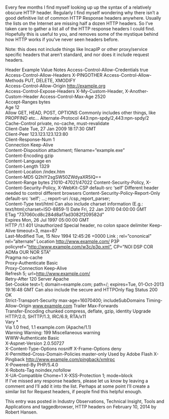 Every few months I find myself looking up up the syntax of a relatively obscure HTTP header. Regularly I find myself wondering why there isn’t a good definitive list of common HTTP Response headers anywhere. Usually the lists on the Internet are missing half a dozen HTTP headers. So I’ve taken care to gather a list all of the HTTP response headers I could find. Hopefully this is useful to you, and removes some of the mystique behind how HTTP works if you’ve never seen headers before.

Note: this does not include things like IncapIP or other proxy/service specific headers that aren’t standard, and nor does it include request headers.

Header	Example Value	Notes
Access-Control-Allow-Credentials	true	
Access-Control-Allow-Headers	X-PINGOTHER	
Access-Control-Allow-Methods	PUT, DELETE, XMODIFY	
Access-Control-Allow-Origin	http://example.org	
Access-Control-Expose-Headers	X-My-Custom-Header, X-Another-Custom-Header	
Access-Control-Max-Age	2520	
Accept-Ranges	bytes	
Age	12	
Allow	GET, HEAD, POST, OPTIONS	Commonly includes other things, like PROPFIND etc…
Alternate-Protocol	443:npn-spdy/2,443:npn-spdy/2	
Cache-Control	private, no-cache, must-revalidate	
Client-Date	Tue, 27 Jan 2009 18:17:30 GMT	
Client-Peer	123.123.123.123:80	
Client-Response-Num	1	
Connection	Keep-Alive	
Content-Disposition	attachment; filename=”example.exe”	
Content-Encoding	gzip	
Content-Language	en	
Content-Length	1329	
Content-Location	/index.htm	
Content-MD5	Q2hlY2sgSW50ZWdyaXR5IQ==	
Content-Range	bytes 21010-47021/47022	
Content-Security-Policy, X-Content-Security-Policy, X-WebKit-CSP	default-src ‘self’	Different header needed to control different browsers
Content-Security-Policy-Report-Only	default-src ‘self’; …; report-uri /csp_report_parser;	
Content-Type	text/html	Can also include charset information (E.g.: text/html;charset=ISO-8859-1)
Date	Fri, 22 Jan 2010 04:00:00 GMT	
ETag	“737060cd8c284d8af7ad3082f209582d”	
Expires	Mon, 26 Jul 1997 05:00:00 GMT	
HTTP	/1.1 401 Unauthorized	Special header, no colon space delimiter
Keep-Alive	timeout=3, max=87	
Last-Modified	Tue, 15 Nov 1994 12:45:26 +0000	
Link	; rel=”cononical”	rel=”alternate”
Location	http://www.example.com/	
P3P	policyref=”http://www.example.com/w3c/p3p.xml”, CP=”NOI DSP COR ADMa OUR NOR STA”	
Pragma	no-cache	
Proxy-Authenticate	Basic	
Proxy-Connection	Keep-Alive	
Refresh	5; url=http://www.example.com/	
Retry-After	120	
Server	Apache	
Set-Cookie	test=1; domain=example.com; path=/; expires=Tue, 01-Oct-2013 19:16:48 GMT	Can also include the secure and HTTPOnly flag
Status	200 OK	
Strict-Transport-Security	max-age=16070400; includeSubDomains	
Timing-Allow-Origin	www.example.com	
Trailer	Max-Forwards	
Transfer-Encoding	chunked	compress, deflate, gzip, identity
Upgrade	HTTP/2.0, SHTTP/1.3, IRC/6.9, RTA/x11	
Vary	*	
Via	1.0 fred, 1.1 example.com (Apache/1.1)	
Warning	Warning: 199 Miscellaneous warning	
WWW-Authenticate	Basic	
X-Aspnet-Version	2.0.50727	
X-Content-Type-Options	nosniff	
X-Frame-Options	deny	
X-Permitted-Cross-Domain-Policies	master-only	Used by Adobe Flash
X-Pingback	http://www.example.com/pingback/xmlrpc	
X-Powered-By	PHP/5.4.0	
X-Robots-Tag	noindex,nofollow	
X-UA-Compatible	Chome=1	
X-XSS-Protection	1; mode=block	
If I’ve missed any response headers, please let us know by leaving a comment and I’ll add it into the list. Perhaps at some point I’ll create a similar list for Request headers, if people find this helpful enough.

This entry was posted in Industry Observations, Technical Insight, Tools and Applications and taggedbrowser, HTTP headers on February 10, 2014 by Robert Hansen.
